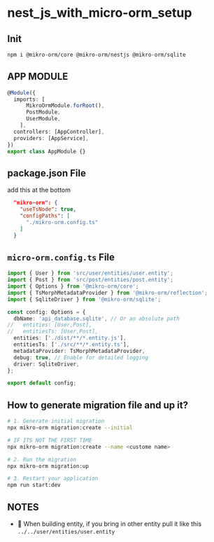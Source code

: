 # nest_js_with_micro-orm_setup

## Init
```bash 
npm i @mikro-orm/core @mikro-orm/nestjs @mikro-orm/sqlite
```

## APP MODULE
```ts
@Module({
  imports: [
      MikroOrmModule.forRoot(),
      PostModule,
      UserModule,
    ],
  controllers: [AppController],
  providers: [AppService],
})
export class AppModule {}
```

## package.json File
add this at the bottom 
```json
  "mikro-orm": {
    "useTsNode": true,
    "configPaths": [
      "./mikro-orm.config.ts"
    ]
  }

```

## `micro-orm.config.ts` File
```ts
import { User } from 'src/user/entities/user.entity';
import { Post } from 'src/post/entities/post.entity';
import { Options } from '@mikro-orm/core';
import { TsMorphMetadataProvider } from '@mikro-orm/reflection';
import { SqliteDriver } from '@mikro-orm/sqlite';

const config: Options = {
  dbName: 'api_database.sqlite', // Or an absolute path
//   entities: [User,Post], 
//   entitiesTs: [User,Post], 
  entities: ['./dist/**/*.entity.js'],
  entitiesTs: ['./src/**/*.entity.ts'],
  metadataProvider: TsMorphMetadataProvider,
  debug: true, // Enable for detailed logging
  driver: SqliteDriver,
};

export default config;
```

## How to generate migration file and up it? 
```bash
# 1. Generate initial migration
npx mikro-orm migration:create --initial

# IF ITS NOT THE FIRST TIME
npx mikro-orm migration:create --name <custome name>

# 2. Run the migration
npx mikro-orm migration:up

# 3. Restart your application
npm run start:dev
```

## NOTES
- 🔖 When building entity, if you bring in other entity pull it like this `../../user/entities/user.entity`

